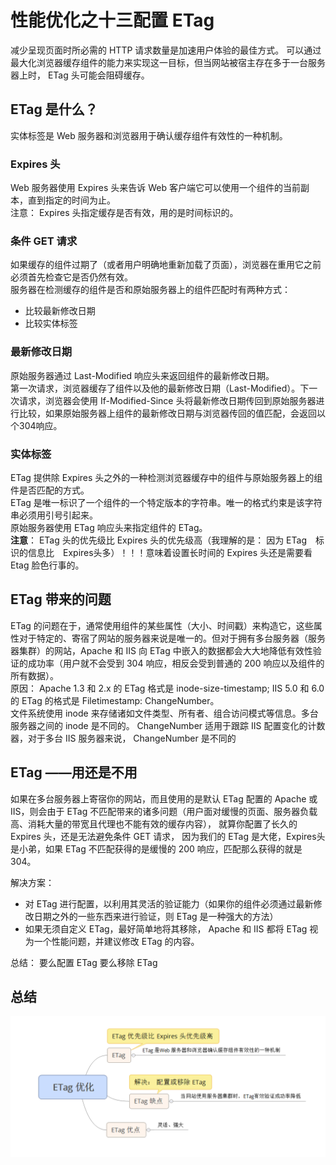 # 性能优化之十三配置 ETag
减少呈现页面时所必需的 HTTP 请求数量是加速用户体验的最佳方式。 可以通过最大化浏览器缓存组件的能力来实现这一目标，但当网站被宿主存在多于一台服务器上时， ETag 头可能会阻碍缓存。

## ETag 是什么？
实体标签是 Web 服务器和浏览器用于确认缓存组件有效性的一种机制。

### Expires 头
Web 服务器使用 Expires 头来告诉 Web 客户端它可以使用一个组件的当前副本，直到指定的时间为止。   
注意： Expires 头指定缓存是否有效，用的是时间标识的。

### 条件 GET 请求
如果缓存的组件过期了（或者用户明确地重新加载了页面），浏览器在重用它之前必须首先检查它是否仍然有效。  
服务器在检测缓存的组件是否和原始服务器上的组件匹配时有两种方式： 

* 比较最新修改日期
* 比较实体标签

### 最新修改日期
原始服务器通过 Last-Modified 响应头来返回组件的最新修改日期。  
第一次请求，浏览器缓存了组件以及他的最新修改日期（Last-Modified）。下一次请求，浏览器会使用 If-Modified-Since 头将最新修改日期传回到原始服务器进行比较，如果原始服务器上组件的最新修改日期与浏览器传回的值匹配，会返回以个304响应。

### 实体标签
ETag 提供除 Expires 头之外的一种检测浏览器缓存中的组件与原始服务器上的组件是否匹配的方式。  
ETag 是唯一标识了一个组件的一个特定版本的字符串。唯一的格式约束是该字符串必须用引号引起来。  
原始服务器使用 ETag 响应头来指定组件的 ETag。  
**注意**： ETag 头的优先级比 Expires 头的优先级高（我理解的是： 因为 ETag　标识的信息比　Expires头多）！！！意味着设置长时间的 Expires 头还是需要看 Etag 脸色行事的。

## ETag 带来的问题
ETag 的问题在于，通常使用组件的某些属性（大小、时间戳）来构造它，这些属性对于特定的、寄宿了网站的服务器来说是唯一的。但对于拥有多台服务器（服务器集群）的网站，Apache 和 IIS 向 ETag 中嵌入的数据都会大大地降低有效性验证的成功率（用户就不会受到 304 响应，相反会受到普通的 200 响应以及组件的所有数据）。  
原因： Apache 1.3 和 2.x 的 ETag 格式是 inode-size-timestamp; IIS 5.0 和 6.0 的 ETag 的格式是 Filetimestamp: ChangeNumber。  
文件系统使用 inode 来存储诸如文件类型、所有者、组合访问模式等信息。多台服务器之间的 inode 是不同的。 ChangeNumber 适用于跟踪 IIS 配置变化的计数器，对于多台 IIS 服务器来说， ChangeNumber 是不同的

## ETag ——用还是不用
如果在多台服务器上寄宿你的网站，而且使用的是默认 ETag 配置的 Apache 或 IIS，则会由于 ETag 不匹配带来的诸多问题（用户面对缓慢的页面、服务器负载高、消耗大量的带宽且代理也不能有效的缓存内容）， 就算你配置了长久的 Expires 头，还是无法避免条件 GET 请求， 因为我们的 ETag 是大佬，Expires头是小弟，如果 ETag 不匹配获得的是缓慢的 200 响应，匹配那么获得的就是 304。

解决方案： 

* 对 ETag 进行配置，以利用其灵活的验证能力（如果你的组件必须通过最新修改日期之外的一些东西来进行验证，则 ETag 是一种强大的方法）
* 如果无须自定义 ETag，最好简单地将其移除， Apache 和 IIS 都将 ETag 视为一个性能问题，并建议修改 ETag 的内容。

总结： 要么配置 ETag 要么移除 ETag

## 总结
![alt txt](./rule13.1.png)
